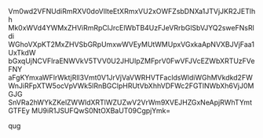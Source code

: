 Vm0wd2VFNUdiRmRXV0doVllteEtXRmxVU2xOWFZsbDNXa1JTVjJKR2JETlhh
Mk0xWVd4YWMxZHViRmRpClJrcElWbTB4UzFJeVRrbGlSbVJYQ2sweFNsRldi
WGhoVXpKT2MxZHVSbGRpUmxwWVEyMUtWMUpxVGxkaApNVXBJVjFaa1UxTkdW
bGxqUjNCVFlraENWVkV5TVV0U2JHUlpZMFprV0FwVFJVcEZWbXRTUzFVeFNY
aFgKYmxaWFlrWktjRll3Vmt0V1JrVjVaVWRHVTFacldsWldiWGhMVkdkd2FW
WnJiRFpXTW5ocVpVWk5lRnBGClpHRUtVbXhhVDFWc2FGTlNWbXh6VjJ0MGJG
SnVRa2hWYkZKelZWWldXRTlWZUZwV2VrWm9XVEJHZGxNeApjRWhTYmtGTFEy
MU9iR1JSUFQwS0NtOXBaUT09CgpjYmk=

qug